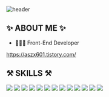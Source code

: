 

![header](https://capsule-render.vercel.app/api?type=waving&text=hakyunglee&fontColor=A6A6A6&color=B2EBF9&height=200)


## ✨ ABOUT ME ✨
- 👩🏻‍💻 Front-End Developer

https://aszx601.tistory.com/


## ⚒ SKILLS ⚒
<div style="display: inline;">
<img src="https://img.shields.io/badge/react-61DAFB?style=for-the-badge&logo=react&logoColor=black"> <img src="https://img.shields.io/badge/redux-764ABC?style=for-the-badge&logo=redux&logoColor=white"> <img src="https://img.shields.io/badge/redux_toolkit-764ABC?style=for-the-badge&logo=redux&logoColor=white"> <img src="https://img.shields.io/badge/html5-E34F26?style=for-the-badge&logo=html5&logoColor=white"> <img src="https://img.shields.io/badge/javascript-F7DF1E?style=for-the-badge&logo=javascript&logoColor=black"> <img src="https://img.shields.io/badge/styledcomponents-DB7093?style=for-the-badge&logo=styledcomponents&logoColor=white">
</div>

<div style="display: inline;">
<img src="https://img.shields.io/badge/axios-6236FF?style=for-the-badge&logo=axios&logoColor=white">
<img src="https://img.shields.io/badge/Json-green?style=for-the-badge&logo=Json&logoColor=CC6699"/>
</div>

<div style="display: inline;">
<img src="https://img.shields.io/badge/amazonAWS-F7DF1E?style=for-the-badge&logo=amazonAWS&logoColor=black">
<img src="https://img.shields.io/badge/ReactHookForm-b23838?style=for-the-badge&logo=ReactHookForm&logoColor=white"/>
<img src="https://img.shields.io/badge/dotenv-3b0707aa?style=for-the-badge&logo=dotenv&logoColor=CC6699"/>
</div>

<div style="display: inline;">
<img src="https://img.shields.io/badge/github-181717?style=for-the-badge&logo=github&logoColor=white">
<img src="https://img.shields.io/badge/git-F05032?style=for-the-badge&logo=git&logoColor=white">
</div>
<!--

### Hi there 👋
**hakyunglee/hakyunglee** is a ✨ _special_ ✨ repository because its `README.md` (this file) appears on your GitHub profile.

![ooii github stats](https://github-readme-stats.vercel.app/api?username=hakyunglee&show_icons=true&theme=prussian&text=%20asdf%20)

Here are some ideas to get you started:

- 🔭 I’m currently working on ...
- 🌱 I’m currently learning ...
- 👯 I’m looking to collaborate on ...
- 🤔 I’m looking for help with ...
- 💬 Ask me about ...
- 📫 How to reach me: ...
- 😄 Pronouns: ...
- ⚡ Fun fact: ...
-->
